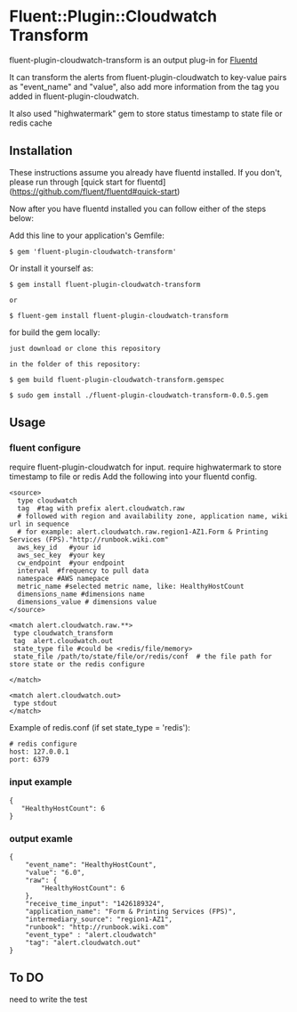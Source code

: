 # Fluent::Plugin::Cloudwatch Transform

fluent-plugin-cloudwatch-transform is an output plug-in for [Fluentd](http://fluentd.org)

It can transform the alerts from fluent-plugin-cloudwatch to key-value pairs as "event_name" and "value", 
also add more information from the tag you added in fluent-plugin-cloudwatch.

It also used "highwatermark" gem to store status timestamp to state file or redis cache

## Installation

These instructions assume you already have fluentd installed. 
If you don't, please run through [quick start for fluentd] (https://github.com/fluent/fluentd#quick-start)

Now after you have fluentd installed you can follow either of the steps below:



Add this line to your application's Gemfile:

    $ gem 'fluent-plugin-cloudwatch-transform'

Or install it yourself as:

    $ gem install fluent-plugin-cloudwatch-transform
    
    or	

    $ fluent-gem install fluent-plugin-cloudwatch-transform

for build the gem locally:

    just download or clone this repository

    in the folder of this repository:

    $ gem build fluent-plugin-cloudwatch-transform.gemspec

    $ sudo gem install ./fluent-plugin-cloudwatch-transform-0.0.5.gem
    

## Usage

### fluent configure
require fluent-plugin-cloudwatch for input.
require highwatermark to store timestamp to file or redis
Add the following into your fluentd config.

    <source>
      type cloudwatch
      tag  #tag with prefix alert.cloudwatch.raw
      # followed with region and availability zone, application name, wiki url in sequence  
      # for example: alert.cloudwatch.raw.region1-AZ1.Form & Printing Services (FPS)."http://runbook.wiki.com"
      aws_key_id   #your id 
      aws_sec_key  #your key
      cw_endpoint  #your endpoint
      interval  #frequency to pull data
      namespace #AWS namepace
      metric_name #selected metric name, like: HealthyHostCount 
      dimensions_name #dimensions name
      dimensions_value # dimensions value
    </source>

    <match alert.cloudwatch.raw.**>
     type cloudwatch_transform
     tag  alert.cloudwatch.out
     state_type file #could be <redis/file/memory>
     state_file /path/to/state/file/or/redis/conf  # the file path for store state or the redis configure

    </match>

    <match alert.cloudwatch.out> 
     type stdout
    </match>


Example of redis.conf (if set state_type = 'redis'):

```
# redis configure
host: 127.0.0.1
port: 6379

```


### input example
    {
       "HealthyHostCount": 6
    }


### output examle

    {
        "event_name": "HealthyHostCount",
        "value": "6.0",
        "raw": {
            "HealthyHostCount": 6
        },
        "receive_time_input": "1426189324",
        "application_name": "Form & Printing Services (FPS)",
        "intermediary_source": "region1-AZ1",
        "runbook": "http://runbook.wiki.com"
        "event_type" : "alert.cloudwatch"
        "tag": "alert.cloudwatch.out"
    }

## To DO
need to write the test





